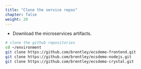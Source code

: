 ```yaml
---
title: "Clone the service repos"
chapter: false
weight: 20
---
```


* Download the microservices artifacts.

```bash
# clone the github repositories
cd ~/environment
git clone https://github.com/brentley/ecsdemo-frontend.git
git clone https://github.com/brentley/ecsdemo-nodejs.git
git clone https://github.com/brentley/ecsdemo-crystal.git
```